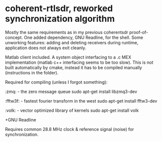 # coherent-rtlsdr, reworked synchronization algorithm

Mostly the same requirements as in my previous coherentsdr proof-of-concept. One added dependency, GNU Readline, for the shell. Some unworking features: adding and deleting receivers during runtime, application does not always exit cleanly. 

Matlab client included. A system object interfacing to a .c MEX implementation (matlab c++ interfacing seems to be too slow). This is not built automatically by cmake, instead it has to be compiled manually (instructions in the folder).

Required for compiling (unless I forgot something):

:zmq: - the zero message queue
	sudo apt-get install libzmq3-dev

:fftw3f: - fastest fourier transform in the west
	sudo apt-get install fftw3-dev

:volk: - vector optimized library of kernels
	sudo apt-get install volk
	
+GNU Readline

Requires common 28.8 MHz clock & reference signal (noise) for synchronization.
